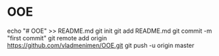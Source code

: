 # OOE
echo "# OOE" >> README.md
git init
git add README.md
git commit -m "first commit"
git remote add origin https://github.com/vladmenimen/OOE.git
git push -u origin master
